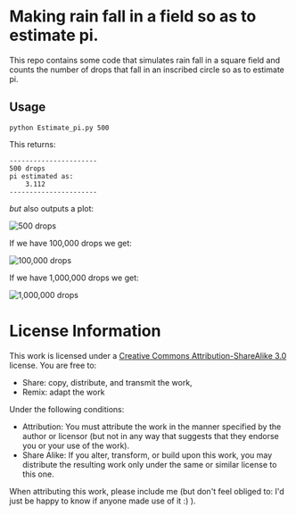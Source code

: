 # Making rain fall in a field so as to estimate pi.

This repo contains some code that simulates rain fall in a square field and counts the number of drops that fall in an inscribed circle so as to estimate pi.

## Usage

    python Estimate_pi.py 500

This returns:

    ----------------------
    500 drops
    pi estimated as:
        3.112
    ----------------------

*but* also outputs a plot:

![500 drops](500_drops.png)

If we have 100,000 drops we get:

![100,000 drops](100000_drops.png)

If we have 1,000,000 drops we get:

![1,000,000 drops](1000000_drops.png)

# License Information

This work is licensed under a [Creative Commons Attribution-ShareAlike 3.0](http://creativecommons.org/licenses/by-sa/3.0/us/) license.  You are free to:

* Share: copy, distribute, and transmit the work,
* Remix: adapt the work

Under the following conditions:

* Attribution: You must attribute the work in the manner specified by the author or licensor (but not in any way that suggests that they endorse you or your use of the work).
* Share Alike: If you alter, transform, or build upon this work, you may distribute the resulting work only under the same or similar license to this one.

When attributing this work, please include me (but don't feel obliged to: I'd just be happy to know if anyone made use of it :) ).
